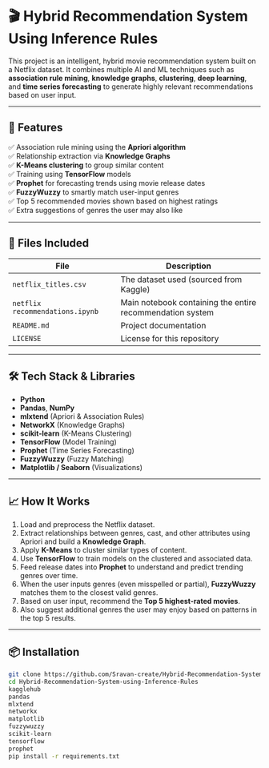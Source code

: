 # 🎬 Hybrid Recommendation System Using Inference Rules

This project is an intelligent, hybrid movie recommendation system built on a Netflix dataset. It combines multiple AI and ML techniques such as **association rule mining**, **knowledge graphs**, **clustering**, **deep learning**, and **time series forecasting** to generate highly relevant recommendations based on user input.

---

## 📌 Features

✅ Association rule mining using the **Apriori algorithm**  
✅ Relationship extraction via **Knowledge Graphs**  
✅ **K-Means clustering** to group similar content  
✅ Training using **TensorFlow** models  
✅ **Prophet** for forecasting trends using movie release dates  
✅ **FuzzyWuzzy** to smartly match user-input genres  
✅ Top 5 recommended movies shown based on highest ratings  
✅ Extra suggestions of genres the user may also like  

---

## 📂 Files Included

| File | Description |
|------|-------------|
| `netflix_titles.csv` | The dataset used (sourced from Kaggle) |
| `netflix recommendations.ipynb` | Main notebook containing the entire recommendation system |
| `README.md` | Project documentation |
| `LICENSE` | License for this repository |

---

## 🛠️ Tech Stack & Libraries

- **Python**
- **Pandas**, **NumPy**
- **mlxtend** (Apriori & Association Rules)
- **NetworkX** (Knowledge Graphs)
- **scikit-learn** (K-Means Clustering)
- **TensorFlow** (Model Training)
- **Prophet** (Time Series Forecasting)
- **FuzzyWuzzy** (Fuzzy Matching)
- **Matplotlib / Seaborn** (Visualizations)

---

## 📈 How It Works

1. Load and preprocess the Netflix dataset.
2. Extract relationships between genres, cast, and other attributes using Apriori and build a **Knowledge Graph**.
3. Apply **K-Means** to cluster similar types of content.
4. Use **TensorFlow** to train models on the clustered and associated data.
5. Feed release dates into **Prophet** to understand and predict trending genres over time.
6. When the user inputs genres (even misspelled or partial), **FuzzyWuzzy** matches them to the closest valid genres.
7. Based on user input, recommend the **Top 5 highest-rated movies**.
8. Also suggest additional genres the user may enjoy based on patterns in the top 5 results.

---

## 📦 Installation

```bash
git clone https://github.com/Sravan-create/Hybrid-Recommendation-System-using-Inference-Rules
cd Hybrid-Recommendation-System-using-Inference-Rules
kagglehub
pandas
mlxtend
networkx
matplotlib
fuzzywuzzy
scikit-learn
tensorflow
prophet
pip install -r requirements.txt
